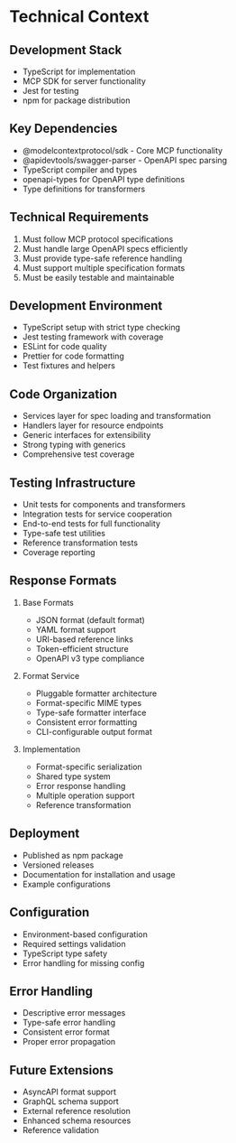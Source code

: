 # Technical Context

## Development Stack
- TypeScript for implementation
- MCP SDK for server functionality
- Jest for testing
- npm for package distribution

## Key Dependencies
- @modelcontextprotocol/sdk - Core MCP functionality
- @apidevtools/swagger-parser - OpenAPI spec parsing
- TypeScript compiler and types
- openapi-types for OpenAPI type definitions
- Type definitions for transformers

## Technical Requirements
1. Must follow MCP protocol specifications
2. Must handle large OpenAPI specs efficiently
3. Must provide type-safe reference handling
4. Must support multiple specification formats
5. Must be easily testable and maintainable

## Development Environment
- TypeScript setup with strict type checking
- Jest testing framework with coverage
- ESLint for code quality
- Prettier for code formatting
- Test fixtures and helpers

## Code Organization
- Services layer for spec loading and transformation
- Handlers layer for resource endpoints
- Generic interfaces for extensibility
- Strong typing with generics
- Comprehensive test coverage

## Testing Infrastructure
- Unit tests for components and transformers
- Integration tests for service cooperation
- End-to-end tests for full functionality
- Type-safe test utilities
- Reference transformation tests
- Coverage reporting

## Response Formats
1. Base Formats
   - JSON format (default format)
   - YAML format support
   - URI-based reference links
   - Token-efficient structure
   - OpenAPI v3 type compliance

2. Format Service
   - Pluggable formatter architecture
   - Format-specific MIME types
   - Type-safe formatter interface
   - Consistent error formatting
   - CLI-configurable output format

3. Implementation
   - Format-specific serialization
   - Shared type system
   - Error response handling
   - Multiple operation support
   - Reference transformation

## Deployment
- Published as npm package
- Versioned releases
- Documentation for installation and usage
- Example configurations

## Configuration
- Environment-based configuration
- Required settings validation
- TypeScript type safety
- Error handling for missing config

## Error Handling
- Descriptive error messages
- Type-safe error handling
- Consistent error format
- Proper error propagation

## Future Extensions
- AsyncAPI format support
- GraphQL schema support
- External reference resolution
- Enhanced schema resources
- Reference validation
